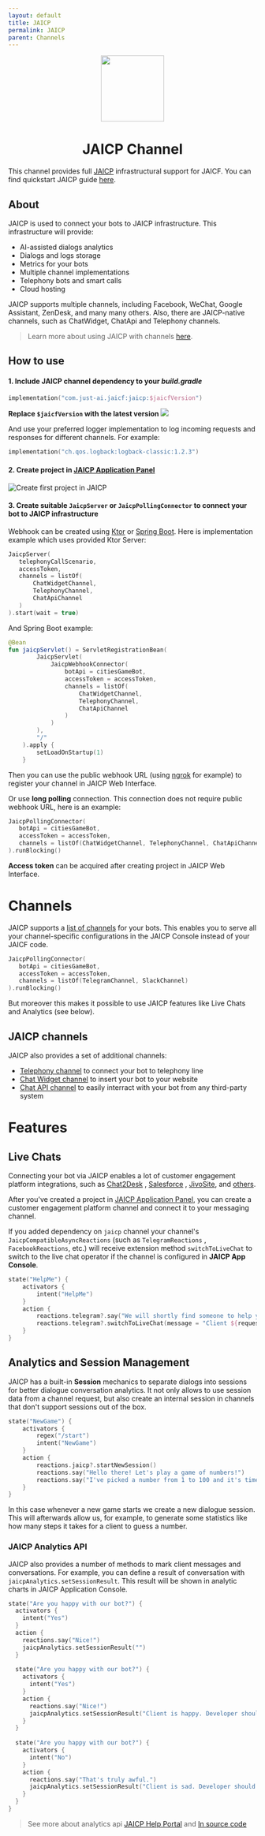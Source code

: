 ```yaml
---
layout: default
title: JAICP
permalink: JAICP
parent: Channels
---
```


<p align="center">
    <img src="/assets/images/channels/jaicp.svg" width="128" height="134"/>
</p>

<h1 align="center">JAICP Channel</h1>

This channel provides full [JAICP](https://just-ai.com/en/platform.php) infrastructural support for JAICF.
You can find quickstart JAICP guide [here](Quick-Start).

## About

JAICP is used to connect your bots to JAICP infrastructure. This infrastructure will provide:

* AI-assisted dialogs analytics
* Dialogs and logs storage
* Metrics for your bots
* Multiple channel implementations
* Telephony bots and smart calls
* Cloud hosting

JAICP supports multiple channels, including Facebook, WeChat, Google Assistant, ZenDesk, and many many others. Also,
there are JAICP-native channels, such as ChatWidget, ChatApi and Telephony channels.

> Learn more about using JAICP with channels [here](https://help.just-ai.com/#/docs/en/jaicf/jaicf).

## How to use

#### 1. Include JAICP channel dependency to your _build.gradle_

```kotlin
implementation("com.just-ai.jaicf:jaicp:$jaicfVersion")
```

**Replace `$jaicfVersion` with the latest version ![](https://img.shields.io/github/v/release/just-ai/jaicf-kotlin?color=%23000&label=&style=flat-square)**

And use your preferred logger implementation to log incoming requests and responses for different channels. For example:

```kotlin
implementation("ch.qos.logback:logback-classic:1.2.3")
```

#### 2. Create project in [JAICP Application Panel](https://app.jaicp.com/register?utm_source=github&utm_medium=article&utm_campaign=quickstart)

![Create first project in JAICP](/assets/gifs/create-jaicf-project.gif)

#### 3. Create suitable `JaicpServer` or `JaicpPollingConnector` to connect your bot to JAICP infrastructure

Webhook can be created using [Ktor](https://ktor.io) or [Spring Boot](https://spring.io/projects/spring-boot). Here is
implementation example which uses provided Ktor Server:

 ```kotlin
JaicpServer(
    telephonyCallScenario,
    accessToken,
    channels = listOf(
        ChatWidgetChannel,
        TelephonyChannel,
        ChatApiChannel
    )
).start(wait = true)
 ```

And Spring Boot example:

```kotlin
@Bean
fun jaicpServlet() = ServletRegistrationBean(
        JaicpServlet(
            JaicpWebhookConnector(
                botApi = citiesGameBot,
                accessToken = accessToken,
                channels = listOf(
                    ChatWidgetChannel,
                    TelephonyChannel,
                    ChatApiChannel
                )
            )
        ),
        "/"
    ).apply {
        setLoadOnStartup(1)
    }
```

Then you can use the public webhook URL (using [ngrok](https://ngrok.com) for example) to register your channel in JAICP
Web Interface.

Or use **long polling** connection. This connection does not require public webhook URL, here is an example:

 ```kotlin
 JaicpPollingConnector(
    botApi = citiesGameBot,
    accessToken = accessToken,
    channels = listOf(ChatWidgetChannel, TelephonyChannel, ChatApiChannel)
).runBlocking()
 ```

**Access token** can be acquired after creating project in JAICP Web Interface.

# Channels

JAICP supports a [list of channels](https://help.just-ai.com/docs/en/channels/channels) for your bots.
This enables you to serve all your channel-specific configurations in the JAICP Console instead of your JAICF code.

 ```kotlin
 JaicpPollingConnector(
    botApi = citiesGameBot,
    accessToken = accessToken,
    channels = listOf(TelegramChannel, SlackChannel)
).runBlocking()
 ```

But moreover this makes it possible to use JAICP features like Live Chats and Analytics (see below).

## JAICP channels

JAICP also provides a set of additional channels:

* [Telephony channel](Telephony) to connect your bot to telephony line
* [Chat Widget channel](Chat-Widget) to insert your bot to your website
* [Chat API channel](Chat-API) to easily interract with your bot from any third-party system

# Features

## Live Chats

Connecting your bot via JAICP enables a lot of customer engagement platform integrations, such as [Chat2Desk](https://help.just-ai.com/#/docs/en/operator_channels/chat2desk/incoming_chat2desk)
, [Salesforce](https://help.just-ai.com/#/docs/en/operator_channels/salesforce/salesforce)
, [JivoSite](https://help.just-ai.com/#/docs/en/operator_channels/jivosite/jivosite), and [others](https://help.just-ai.com/docs/en/operator_channels/operator_channels).

After you've created a project in [JAICP Application Panel](https://app.jaicp.com/register?utm_source=github&utm_medium=article&utm_campaign=quickstart), you can create a customer engagement platform channel and connect it to your messaging channel.

If you added dependency on `jaicp` channel your channel's `JaicpCompatibleAsyncReactions` (such as `TelegramReactions`
, `FacebookReactions`, etc.) will receive extension method `switchToLiveChat` to switch to the live chat operator if the channel is configured in **JAICP App Console**.

```kotlin
state("HelpMe") {
    activators {
        intent("HelpMe")
    }
    action {
        reactions.telegram?.say("We will shortly find someone to help you!")
        reactions.telegram?.switchToLiveChat(message = "Client ${request.clientId} requested help.")
    }
}
```

## Analytics and Session Management

JAICP has a built-in **Session** mechanics to separate dialogs into sessions for better dialogue conversation analytics.
It not only allows to use session data from a channel request, but also create an internal session in channels that don't support sessions out of the box.

```kotlin
state("NewGame") {
    activators {
        regex("/start")
        intent("NewGame")
    }
    action {
        reactions.jaicp?.startNewSession()
        reactions.say("Hello there! Let's play a game of numbers!")
        reactions.say("I've picked a number from 1 to 100 and it's time for you to guess it right")
    }
}
```

In this case whenever a new game starts we create a new dialogue session. This will afterwards allow us, for example, to
generate some statistics like how many steps it takes for a client to guess a number.

### JAICP Analytics API

JAICP also provides a number of methods to mark client messages and conversations. For example,
you can define a result of conversation with `jaicpAnalytics.setSessionResult`.
This result will be shown in analytic charts in JAICP Application Console.

```kotlin
state("Are you happy with our bot?") {
  activators {
    intent("Yes")
  }
  action {
    reactions.say("Nice!")
    jaicpAnalytics.setSessionResult("")
  }
  
  state("Are you happy with our bot?") {
    activators {
      intent("Yes")
    }
    action { 
      reactions.say("Nice!")
      jaicpAnalytics.setSessionResult("Client is happy. Developer should get a raise.")
    }
  }
  
  state("Are you happy with our bot?") {
    activators {
      intent("No")
    }
    action {
      reactions.say("That's truly awful.")
      jaicpAnalytics.setSessionResult("Client is sad. Developer should keep on improving.")
    }
  }
}
```

> See more about analytics api [JAICP Help Portal](https://help.just-ai.com/#/docs/en/JS_API/built_in_services/analytics/analytics) and [In source code](https://help.just-ai.com/#/docs/en/JS_API/built_in_services/analytics/analytics)
